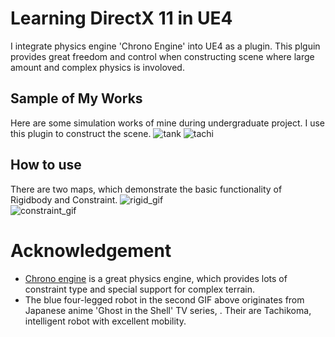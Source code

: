 # Learning DirectX 11 in UE4
I integrate physics engine 'Chrono Engine' into UE4 as a plugin. This plguin provides great freedom and control when constructing scene where large amount and complex physics is involoved.

## Sample of My Works
Here are some simulation works of mine during undergraduate project. I use this plugin to construct the scene.
![tank](/UE4_Project/Physics_In_UE4/tank.gif)
![tachi](/UE4_Project/Physics_In_UE4/tachikoma.gif)
## How to use
There are two maps, which demonstrate the basic functionality of Rigidbody and Constraint.
![rigid_gif](/UE4_Project/Physics_In_UE4/rigid.gif)
<br />
![constraint_gif](/UE4_Project/Physics_In_UE4/constraint.gif)

# Acknowledgement
* [Chrono engine](https://projectchrono.org/) is a great physics engine, which provides lots of constraint type and special support for complex terrain.
* The blue four-legged robot in the second GIF above originates from Japanese anime 'Ghost in the Shell' TV series, . Their are Tachikoma,  intelligent robot with excellent mobility.
